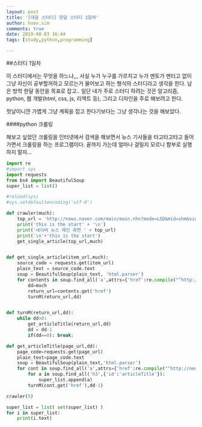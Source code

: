 ```yaml
---
layout: post
title: '[대윤 스터디] 한달 스터디 1일차'
author: hoon.sim
comments: true
date: 2019-08-03 16:44
tags: [study,python,programming]

---
```


##스터디 1일차

이 스터디에서는 무엇을 하느냐,,,
사실 누가 누구를 가르치고 누가 멘토가 멘티고 없이 그냥 자신이 공부할꺼하고 모르는거 물어보고 하는 형식의 스터디라고 생각을 한다. 남은 방학 한달 동안을 목표로 잡고.. 일단 내가 주로 스터디 하려는 것은 알고리즘, python, 웹 개발(html, css, js, 리액트 등), 그리고 디자인을 주로 해보려고 한다.

첫날이니깐 가볍게 그냥 계획을 잡고 한다기보다는 그냥 생각나는 것을 해보았다.

####python 크롤링

해보고 싶었던 크롤링을 인터넷에서 검색을 해보면서 뉴스 기사들을 타고타고타고 들어가면서 크롤링을 하는 프로그램이다. 끝까지 가는데 얼마나 걸릴지 모르니 함부로 실행하지 말자...

```python
import re
#import sys
import requests
from bs4 import BeautifulSoup
super_list = list()

#reload(sys)
#sys.setdefaultencoding('utf-8')

def crawler(much):
    top_url = 'http://news.naver.com/main/main.nhn?mode=LSD&mid=shm&sid1=105'
    print('this is the start' + '\n')
    print('네이버 뉴스 메인 화면 ' + top_url)
    print('\n'+'this is the start')
    get_single_article(top_url,much)


def get_single_article(item_url,much):
    source_code = requests.get(item_url)
    plain_text = source_code.text
    soup = BeautifulSoup(plain_text, 'html.parser')
    for contents in soup.find_all('a',attrs={'href':re.compile("^http://news")}):
        dd=much
        return_url=contents.get('href')
        turnM(return_url,dd)


def turnM(return_url,dd):
    while dd>0:
        get_articleTitle(return_url,dd)
        dd = dd-1
        if(dd==0): break;

def get_articleTitle(page_url,dd):
    page_code=requests.get(page_url)
    plain_text=page_code.text
    soup = BeautifulSoup(plain_text,'html.parser')
    for cont in soup.find_all('a',attrs={'href':re.compile("^http://news")}):
        for a in soup.find_all('h3',{'id':'articleTitle'}):
            super_list.append(a)
        turnM(cont.get('href'),dd-1)

crawler(5)

super_list = list( set(super_list) )
for i in super_list:
    print(i.text)

```
